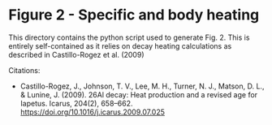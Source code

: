 # Figure 2 - Specific and body heating
This directory contains the python script used to generate Fig. 2. This is entirely self-contained as it relies on decay heating calculations as described in Castillo-Rogez et al. (2009)

Citations:
- Castillo-Rogez, J., Johnson, T. V., Lee, M. H., Turner, N. J., Matson, D. L., & Lunine, J. (2009). 26Al decay: Heat production and a revised age for Iapetus. Icarus, 204(2), 658–662. https://doi.org/10.1016/j.icarus.2009.07.025
